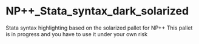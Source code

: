 # NP++_Stata_syntax_dark_solarized
Stata syntax highlighting based on the solarized pallet for NP++
This pallet is in progress and you have to use it under your own risk
